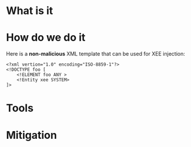 # What is it


# How do we do it
Here is a **non-malicious** XML template that can be used for XEE injection:
```
<?xml vertion="1.0" encoding="ISO-8859-1"?>
<!DOCTYPE foo [
	<!ELEMENT foo ANY >
	<!Entity xee SYSTEM>
]>
```

# Tools


# Mitigation